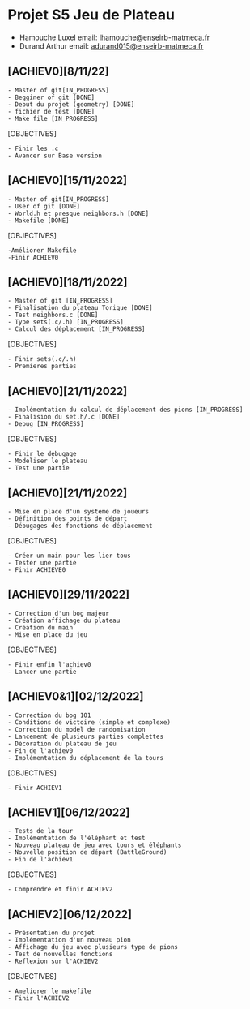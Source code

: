 # Projet S5 Jeu de Plateau  

- Hamouche Luxel		email: lhamouche@enseirb-matmeca.fr	
- Durand Arthur 		email: adurand015@enseirb-matmeca.fr


## [ACHIEV0][8/11/22]
	
	- Master of git[IN_PROGRESS]
	- Begginer of git [DONE]
	- Debut du projet (geometry) [DONE]
	- fichier de test [DONE]
	- Make file [IN_PROGRESS]
	
[OBJECTIVES]

	- Finir les .c 
	- Avancer sur Base version


## [ACHIEV0][15/11/2022]
	
	- Master of git[IN_PROGRESS]
	- User of git [DONE]
	- World.h et presque neighbors.h [DONE]
	- Makefile [DONE]
	
[OBJECTIVES]
	
	-Améliorer Makefile
	-Finir ACHIEV0


## [ACHIEV0][18/11/2022]
	
	- Master of git [IN_PROGRESS]
	- Finalisation du plateau Torique [DONE]
	- Test neighbors.c [DONE]
	- Type sets(.c/.h) [IN_PROGRESS]
	- Calcul des déplacement [IN_PROGRESS]

[OBJECTIVES]
	
	- Finir sets(.c/.h)
	- Premieres parties

## [ACHIEV0][21/11/2022]
	
	- Implémentation du calcul de déplacement des pions [IN_PROGRESS]
	- Finalision du set.h/.c [DONE]
	- Debug [IN_PROGRESS]

[OBJECTIVES]
	
	- Finir le debugage
	- Modeliser le plateau 
	- Test une partie 

## [ACHIEV0][21/11/2022]
	
	- Mise en place d'un systeme de joueurs 
	- Définition des points de départ 
	- Débugages des fonctions de déplacement 
	
[OBJECTIVES]
	
	- Créer un main pour les lier tous 
	- Tester une partie 
	- Finir ACHIEVE0
	
## [ACHIEV0][29/11/2022]
	
	- Correction d'un bog majeur 
	- Création affichage du plateau 
	- Création du main 
	- Mise en place du jeu 

[OBJECTIVES]
	
	- Finir enfin l'achiev0 
	- Lancer une partie 

## [ACHIEV0&1][02/12/2022]
	
	- Correction du bog 101
	- Conditions de victoire (simple et complexe)
	- Correction du model de randomisation 
	- Lancement de plusieurs parties complettes 
	- Décoration du plateau de jeu 
	- Fin de l'achiev0 
	- Implémentation du déplacement de la tours 

[OBJECTIVES]
	
	- Finir ACHIEV1 

## [ACHIEV1][06/12/2022]
	
	- Tests de la tour 
	- Implémentation de l'éléphant et test
	- Nouveau plateau de jeu avec tours et éléphants 
	- Nouvelle position de départ (BattleGround)
	- Fin de l'achiev1 

[OBJECTIVES]
	
	- Comprendre et finir ACHIEV2 
## [ACHIEV2][06/12/2022]

	- Présentation du projet 
	- Implémentation d'un nouveau pion 
	- Affichage du jeu avec plusieurs type de pions 
	- Test de nouvelles fonctions 
	- Reflexion sur l'ACHIEV2

[OBJECTIVES]

	- Ameliorer le makefile 
	- Finir l'ACHIEV2